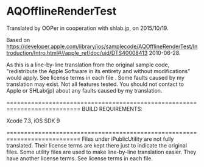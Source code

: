 # AQOfflineRenderTest

Translated by OOPer in cooperation with shlab.jp, on 2015/10/19.

Based on
<https://developer.apple.com/library/ios/samplecode/AQOfflineRenderTest/Introduction/Intro.html#//apple_ref/doc/uid/DTS40008413>
2010-06-28.

As this is a line-by-line translation from the original sample code, "redistribute the Apple Software in its entirety and without modifications" would apply. See license terms in each file .
Some faults caused by my translation may exist. Not all features tested.
You should not contact to Apple or SHLab(jp) about any faults caused by my translation.

===========================================================================
BUILD REQUIREMENTS:

Xcode 7.3, iOS SDK 9

===========================================================================
Files under iPublicUtility are not fully translated. Their license terms are kept there just to indicate the original files.
Some utility files are used to make line-by-line translation easier. They have another license terms.
See license terms in each file.